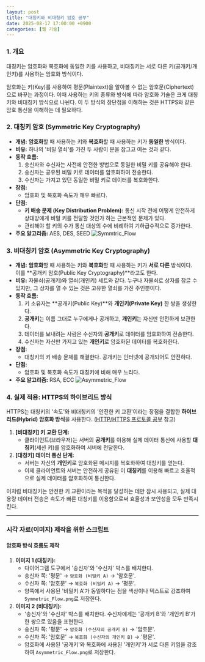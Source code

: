 ```yaml
---
layout: post
title: "대칭키와 비대칭키 암호 공부"
date: 2025-08-17 17:00:00 +0900
categories: [웹 기술]
---
```


### 1. 개요

대칭키는 암호화와 복호화에 동일한 키를 사용하고, 비대칭키는 서로 다른 키(공개키/개인키)를 사용하는 암호화 방식이다.

암호화는 키(Key)를 사용하여 평문(Plaintext)을 알아볼 수 없는 암호문(Ciphertext)으로 바꾸는 과정이다. 이때 사용하는 키의 종류와 방식에 따라 암호화 기술은 크게 대칭키와 비대칭키 방식으로 나뉜다. 이 두 방식의 장단점을 이해하는 것은 HTTPS와 같은 암호 통신을 이해하는 데 필요하다.

### 2. 대칭키 암호 (Symmetric Key Cryptography)

*   **개념:** **암호화**할 때 사용하는 키와 **복호화**할 때 사용하는 키가 **동일한** 방식이다.
*   **비유:** 하나의 '비밀 열쇠'를 가진 두 사람이 문을 잠그고 여는 것과 같다.
*   **동작 흐름:**
    1.  송신자와 수신자는 사전에 안전한 방법으로 동일한 비밀 키를 공유해야 한다.
    2.  송신자는 공유된 비밀 키로 데이터를 암호화하여 전송한다.
    3.  수신자는 가지고 있던 동일한 비밀 키로 데이터를 복호화한다.
*   **장점:**
    *   암호화 및 복호화 속도가 매우 빠르다.
*   **단점:**
    *   **키 배송 문제 (Key Distribution Problem):** 통신 시작 전에 어떻게 안전하게 상대방에게 비밀 키를 전달할 것인가 하는 근본적인 문제가 있다.
    *   관리해야 할 키의 수가 통신 대상의 수에 비례하여 기하급수적으로 증가한다.
*   **주요 알고리즘:** AES, DES, SEED
   ![Symmtric_Flow](/assets/images/Symmtric_1.png)

### 3. 비대칭키 암호 (Asymmetric Key Cryptography)

*   **개념:** **암호화**할 때 사용하는 키와 **복호화**할 때 사용하는 키가 **서로 다른** 방식이다. 이를 **공개키 암호(Public Key Cryptography)**라고도 한다.
*   **비유:** 자물쇠(공개키)와 열쇠(개인키) 세트와 같다. 누구나 자물쇠로 상자를 잠글 수 있지만, 그 상자를 열 수 있는 것은 고유한 열쇠를 가진 주인뿐이다.
*   **동작 흐름:**
    1.  키 소유자는 **공개키(Public Key)**와 **개인키(Private Key)** 한 쌍을 생성한다.
    2.  **공개키**는 이름 그대로 누구에게나 공개하고, **개인키**는 자신만 안전하게 보관한다.
    3.  데이터를 보내려는 사람은 수신자의 **공개키**로 데이터를 암호화하여 전송한다.
    4.  수신자는 자신만 가지고 있는 **개인키**로 암호화된 데이터를 복호화한다.
*   **장점:**
    *   대칭키의 키 배송 문제를 해결한다. 공개키는 인터넷에 공개되어도 안전하다.
*   **단점:**
    *   암호화 및 복호화 속도가 대칭키에 비해 매우 느리다.
*   **주요 알고리즘:** RSA, ECC
   ![Asymmetric_Flow](/assets/images/Asymmetric_1.png)

### 4. 실제 적용: HTTPS의 하이브리드 방식

HTTPS는 대칭키의 '속도'와 비대칭키의 '안전한 키 교환'이라는 장점을 결합한 **하이브리드(Hybrid) 암호화 방식**을 사용한다. ([HTTP/HTTPS 프로토콜 공부](https://hamap0.github.io/study/웹-기술/2025/09/14/HTTP-HTTPS_study.html) 참고)

1.  **[비대칭키] 키 교환 단계:**
    *   클라이언트(브라우저)는 서버의 **공개키**를 이용해 실제 데이터 통신에 사용할 **대칭키**(세션 키)를 암호화하여 서버에 전달한다.
2.  **[대칭키] 데이터 통신 단계:**
    *   서버는 자신의 **개인키**로 암호화된 메시지를 복호화하여 대칭키를 얻는다.
    *   이제 클라이언트와 서버는 안전하게 공유된 이 **대칭키**를 이용해 빠르고 효율적으로 실제 데이터를 암호화하여 통신한다.

이처럼 비대칭키는 안전한 키 교환이라는 목적을 달성하는 데만 잠시 사용되고, 실제 대용량 데이터 전송은 속도가 빠른 대칭키를 이용함으로써 효율성과 보안성을 모두 만족시킨다.

<hr class="short-rule">




### 시각 자료(이미지) 제작을 위한 스크립트

#### **암호화 방식 흐름도 제작**

1.  **이미지 1 (대칭키):**
    *   다이어그램 도구에서 '송신자'와 '수신자' 박스를 배치한다.
    *   송신자 쪽: '평문' → `암호화 (비밀키 A)` → '암호문'.
    *   수신자 쪽: '암호문' → `복호화 (비밀키 A)` → '평문'.
    *   양쪽에서 사용된 '비밀키 A'가 동일하다는 점을 색상이나 텍스트로 강조하여 `Symmetric_Flow.png`로 저장한다.
2.  **이미지 2 (비대칭키):**
    *   '송신자'와 '수신자' 박스를 배치한다. 수신자에게는 '공개키 B'와 '개인키 B'가 한 쌍으로 있음을 표현한다.
    *   송신자 쪽: '평문' → `암호화 (수신자의 공개키 B)` → '암호문'.
    *   수신자 쪽: '암호문' → `복호화 (수신자의 개인키 B)` → '평문'.
    *   암호화에 사용된 '공개키'와 복호화에 사용된 '개인키'가 서로 다른 키임을 강조하여 `Asymmetric_Flow.png`로 저장한다.